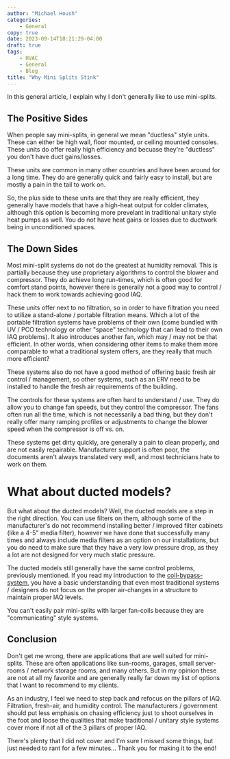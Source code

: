 ```yaml
---
author: "Michael Housh"
categories:
    - General
copy: true
date: 2023-09-14T18:21:29-04:00
draft: true
tags:
    - HVAC
    - General
    - Blog
title: "Why Mini Splits Stink"
---
```


In this general article, I explain why I don't generally like to use mini-splits.

## The Positive Sides

When people say mini-splits, in general we mean "ductless" style units.  These can either be
high wall, floor mounted, or ceiling mounted consoles.  These units do offer really high
efficiency and becuase they're "ductless" you don't have duct gains/losses.

These units are common in many other countries and have been around for a long time.
They do are generally quick and fairly easy to install, but are mostly a pain in the
tail to work on.

So, the plus side to these units are that they are really efficient, they generally have
models that have a high-heat output for colder climates, although this option is becoming
more prevelant in traditional unitary style heat pumps as well.  You do not have heat gains
or losses due to ductwork being in unconditioned spaces.

## The Down Sides

Most mini-split systems do not do the greatest at humidity removal. This is partially because
they use proprietary algorithms to control the blower and compressor.  They do achieve long
run-times, which is often good for comfort stand points, however there is generally not a good
way to control / hack them to work towards achieving good IAQ.

These units offer next to no filtration, so in order to have filtration you need to utilize
a stand-alone / portable filtration means.  Which a lot of the portable filtration systems have
problems of their own (come bundled with UV / PCO technology or other "space" technology that
can lead to their own IAQ problems).  It also introduces another fan, which may / may not be
that efficient.  In other words, when considering other items to make them more comparable to
what a traditional system offers, are they really that much more efficient?

These systems also do not have a good method of offering basic fresh air control / management,
so other systems, such as an ERV need to be installed to handle the fresh air requirements of
the building.

The controls for these systems are often hard to understand / use. They do allow you to change
fan speeds, but they control the compressor.  The fans often run all the time, which is not
necessarily a bad thing, but they don't really offer many ramping profiles or adjustments to
change the blower speed when the compressor is off vs. on.

These systems get dirty quickly, are generally a pain to clean properly, and are not easily
repairable.  Manufacturer support is often poor, the documents aren't always translated very
well, and most technicians hate to work on them.

# What about ducted models?

But what about the ducted models?  Well, the ducted models are a step in the right direction.
You can use filters on them, although some of the manufacturer's do not recommend installing better
/ improved filter cabinets (like a 4-5" media filter), however we have done that successfully many
times and always include media filters as an option on our installations, but you do need to make
sure that they have a very low pressure drop, as they a lot are not designed for very much static
pressure.

The ducted models still generally have the same control problems, previously mentioned.  If you
read my introduction to the [coil-bypass-system](https://mhoush.com/posts/coil-bypass-overview/),
you have a basic understanding that even most traditional systems / designers do not focus on the
proper air-changes in a structure to maintain proper IAQ levels.

You can't easily pair mini-splits with larger fan-coils because they are "communicating" style systems.

## Conclusion

Don't get me wrong, there are applications that are well suited for mini-splits.  These are often applications
like sun-rooms, garages, small server-rooms / network storage rooms, and many others. But in my opinion these
are not at all my favorite and are generally really far down my list of options that I want to recommend to
my clients.

As an industry, I feel we need to step back and refocus on the pillars of IAQ. Filtration, fresh-air,
and humidity control.  The manufacturers / government should put less emphasis on chasing efficiency
just to shoot ourselves in the foot and loose the qualities that make traditional / unitary style systems
cover more if not all of the 3 pillars of proper IAQ.

There's plenty that I did not cover and I'm sure I missed some things, but just needed to rant for a few
minutes... Thank you for making it to the end!

